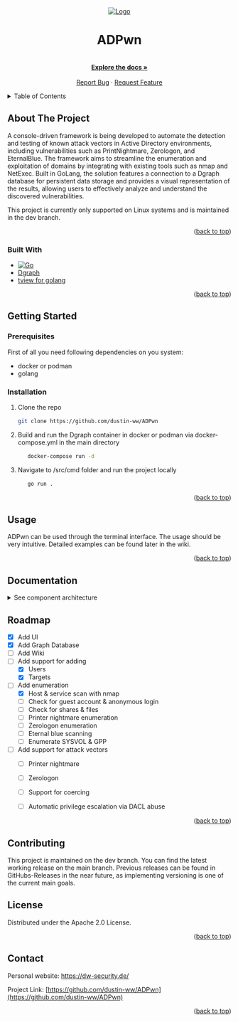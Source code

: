 <a id="readme-top"></a>
<br />
<div align="center">
  <a href="https://github.com/othneildrew/Best-README-Template">
    <img src="images/ADPwnLogo.png" alt="Logo" width="150" height="190">
  </a>

<h1 align="center">ADPwn</h1>

  <p align="center">
    <br />
    <a href="https://github.com/dustin-ww/ADPwn/"><strong>Explore the docs »</strong></a>
    <br />
    <br />
    <a href="https://github.com/dustin-ww/ADPwn/issues/new?labels=bug">Report Bug</a>
    ·
    <a href="https://github.com/dustin-ww/ADPwn/issues/new?labels=enhancement">Request Feature</a>
  </p>
</div>



<!-- TABLE OF CONTENTS -->
<details>
  <summary>Table of Contents</summary>
  <ol>
    <li>
      <a href="#about-the-project">About The Project</a>
      <ul>
        <li><a href="#built-with">Built With</a></li>
      </ul>
    </li>
    <li>
      <a href="#getting-started">Getting Started</a>
      <ul>
        <li><a href="#prerequisites">Prerequisites</a></li>
        <li><a href="#installation">Installation</a></li>
      </ul>
    </li>
    <li><a href="#usage">Usage</a></li>
    <li><a href="#roadmap">Roadmap</a></li>
    <li><a href="#contributing">Contributing</a></li>
    <li><a href="#license">License</a></li>
    <li><a href="#contact">Contact</a></li>
    <li><a href="#acknowledgments">Acknowledgments</a></li>
  </ol>
</details>



<!-- ABOUT THE PROJECT -->
## About The Project


A console-driven framework is being developed to automate the detection and testing of known attack vectors in Active Directory environments, including vulnerabilities such as PrintNightmare, Zerologon, and EternalBlue. The framework aims to streamline the enumeration and exploitation of domains by integrating with existing tools such as nmap and NetExec. Built in GoLang, the solution features a connection to a Dgraph database for persistent data storage and provides a visual representation of the results, allowing users to effectively analyze and understand the discovered vulnerabilities.

This project is currently only supported on Linux systems and is maintained in the dev branch.
<p align="right">(<a href="#readme-top">back to top</a>)</p>



### Built With


* [![Go][GoLang]][Go-url]
* [Dgraph][Dgraph-url]
* [tview for golang][Tview-url]

<p align="right">(<a href="#readme-top">back to top</a>)</p>

<!-- GETTING STARTED -->
## Getting Started

### Prerequisites

First of all you need following dependencies on you system:

- docker or podman
- golang 

### Installation

1. Clone the repo
   ```sh
   git clone https://github.com/dustin-ww/ADPwn
   ```

2. Build and run the Dgraph container in docker or podman via docker-compose.yml in the main directory
    ```sh
       docker-compose run -d
    ```
3. Navigate to /src/cmd folder and run the project locally

    ```sh
       go run .
    ```

<p align="right">(<a href="#readme-top">back to top</a>)</p>



<!-- USAGE EXAMPLES -->
## Usage

ADPwn can be used through the terminal interface. The usage should be very intuitive. Detailed examples can be found later in the wiki.
<p align="right">(<a href="#readme-top">back to top</a>)</p>

## Documentation

<details>
  <summary>See component architecture</summary>
  <img src="images/components.png" alt="ADPwn components" >
</details>

<!-- ROADMAP -->
## Roadmap

- [x] Add UI
- [x] Add Graph Database
- [ ] Add Wiki
- [ ] Add support for adding
  - [x] Users
  - [x] Targets
- [ ] Add enumeration
    - [x] Host & service scan with nmap
    - [ ] Check for guest account & anonymous login
    - [ ] Check for shares & files
    - [ ] Printer nightmare enumeration
    - [ ] Zerologon enumeration
    - [ ] Eternal blue scanning
    - [ ] Enumerate SYSVOL & GPP
- [ ] Add support for attack vectors
    - [ ] Printer nightmare
    - [ ] Zerologon
    - [ ] Support for coercing
    - [ ] Automatic privilege escalation via DACL abuse

    
<p align="right">(<a href="#readme-top">back to top</a>)</p>



<!-- CONTRIBUTING -->
## Contributing

This project is maintained on the dev branch. You can find the latest working release on the main branch.
Previous releases can be found in GitHubs-Releases in the near future, as implementing versioning is one of the current main goals.
<!-- LICENSE -->
## License

Distributed under the Apache 2.0 License.

<p align="right">(<a href="#readme-top">back to top</a>)</p>



<!-- CONTACT -->
## Contact

Personal website: https://dw-security.de/

Project Link: [https://github.com/dustin-ww/ADPwn](https://github.com/dustin-ww/ADPwn)

<p align="right">(<a href="#readme-top">back to top</a>)</p>


<!-- MARKDOWN LINKS & IMAGES -->

[GoLang]: https://img.shields.io/badge/golang-00ADD8?&style=plastic&logo=go&logoColor=white
[Go-url]: https://golang.org/
[Dgraph.io]: https://dgraph.io/
[Dgraph-url]: https://dgraph.io/
[Tview-url]: https://github.com/rivo/tview
